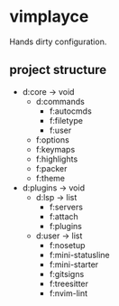 # vimplayce
Hands dirty configuration.

## project structure
- d:core -> void
	- d:commands
		- f:autocmds
		- f:filetype
		- f:user
	- f:options
	- f:keymaps
	- f:highlights
	- f:packer
	- f:theme
- d:plugins -> void
	- d:lsp -> list
		- f:servers
		- f:attach
		- f:plugins
	- d:user -> list
		- f:nosetup
		- f:mini-statusline
		- f:mini-starter
		- f:gitsigns
		- f:treesitter
		- f:nvim-lint
